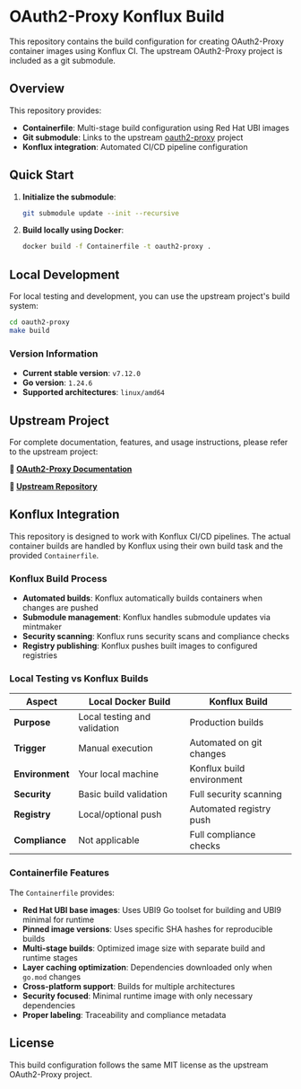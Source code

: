 # OAuth2-Proxy Konflux Build

This repository contains the build configuration for creating OAuth2-Proxy container images using Konflux CI. The upstream OAuth2-Proxy project is included as a git submodule.

## Overview

This repository provides:

- **Containerfile**: Multi-stage build configuration using Red Hat UBI images
- **Git submodule**: Links to the upstream [oauth2-proxy](https://github.com/oauth2-proxy/oauth2-proxy) project
- **Konflux integration**: Automated CI/CD pipeline configuration

## Quick Start

1. **Initialize the submodule**:

   ```bash
   git submodule update --init --recursive
   ```

2. **Build locally using Docker**:

   ```bash
   docker build -f Containerfile -t oauth2-proxy .
   ```

## Local Development

For local testing and development, you can use the upstream project's build system:

```bash
cd oauth2-proxy
make build
```

### Version Information

- **Current stable version**: `v7.12.0`
- **Go version**: `1.24.6`
- **Supported architectures**: `linux/amd64`

## Upstream Project

For complete documentation, features, and usage instructions, please refer to the upstream project:

**📖 [OAuth2-Proxy Documentation](https://oauth2-proxy.github.io/oauth2-proxy/)**

**🔗 [Upstream Repository](https://github.com/oauth2-proxy/oauth2-proxy)**

## Konflux Integration

This repository is designed to work with Konflux CI/CD pipelines. The actual container builds are handled by Konflux using their own build task and the provided `Containerfile`.

### Konflux Build Process

- **Automated builds**: Konflux automatically builds containers when changes are pushed
- **Submodule management**: Konflux handles submodule updates via mintmaker
- **Security scanning**: Konflux runs security scans and compliance checks
- **Registry publishing**: Konflux pushes built images to configured registries

### Local Testing vs Konflux Builds

| Aspect | Local Docker Build | Konflux Build |
|--------|-------------------|---------------|
| **Purpose** | Local testing and validation | Production builds |
| **Trigger** | Manual execution | Automated on git changes |
| **Environment** | Your local machine | Konflux build environment |
| **Security** | Basic build validation | Full security scanning |
| **Registry** | Local/optional push | Automated registry push |
| **Compliance** | Not applicable | Full compliance checks |

### Containerfile Features

The `Containerfile` provides:

- **Red Hat UBI base images**: Uses UBI9 Go toolset for building and UBI9 minimal for runtime
- **Pinned image versions**: Uses specific SHA hashes for reproducible builds
- **Multi-stage builds**: Optimized image size with separate build and runtime stages
- **Layer caching optimization**: Dependencies downloaded only when `go.mod` changes
- **Cross-platform support**: Builds for multiple architectures
- **Security focused**: Minimal runtime image with only necessary dependencies
- **Proper labeling**: Traceability and compliance metadata

## License

This build configuration follows the same MIT license as the upstream OAuth2-Proxy project.

